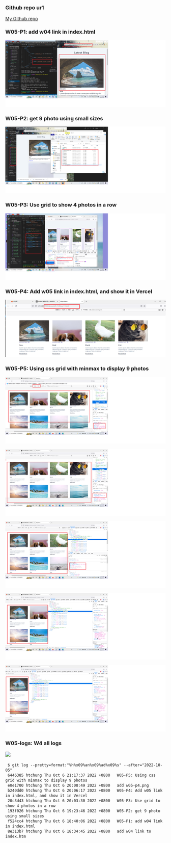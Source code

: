 ### Github repo ur1

[My Github repo](https://github.com/chen211410211/1111-sweb-1N-demo-211410211.git)

### W05-P1: add w04 link in index.html

![](w05-p1.png)

### W05-P2: get 9 photo using small sizes

![](w05-p2.png)

### W05-P3: Use grid to show 4 photos in a row

![](w05-p3.png)

### W05-P4: Add w05 link in index.html, and show it in Vercel


![](w05-p4.png)


### W05-P5: Using css grid with minmax to display 9 photos
![](w05-p5-1.png)

![](w05-p5-2.png)

![](w05-p5-3.png)

![](w05-p5-4.png)

![](w05-p5-5.png)

### W05-logs: W4 all logs

![](w05-logs.png)


```
 $ git log --pretty=format:"%h%x09%an%x09%ad%x09%s" --after="2022-10-05"
 6446385 htchung Thu Oct 6 21:17:37 2022 +0800   W05-P5: Using css grid with minmax to display 9 photos
 e0e1700 htchung Thu Oct 6 20:08:49 2022 +0800   add w05-p4.png
 b240dd0 htchung Thu Oct 6 20:06:17 2022 +0800   W05-P4: Add w05 link in index.html, and show it in Vercel
 20c3d43 htchung Thu Oct 6 20:03:30 2022 +0800   W05-P3: Use grid to show 4 photos in a row
 193f026 htchung Thu Oct 6 19:23:46 2022 +0800   W05-P2: get 9 photo using small sizes
 f524cc4 htchung Thu Oct 6 18:40:06 2022 +0800   W05-P1: add w04 link in index.html
 8e313b7 htchung Thu Oct 6 18:34:45 2022 +0800   add w04 link to index.htm
 
 ```
 



